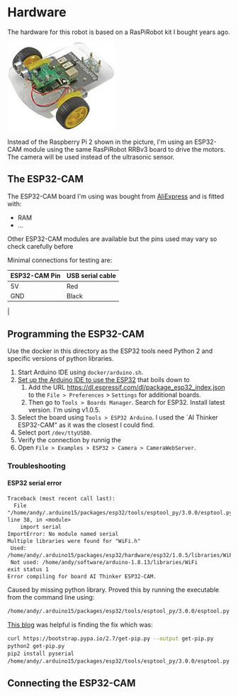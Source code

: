 # Hardware

The hardware for this robot is based on a RasPiRobot kit I bought years ago.

![RasPiRobot Rover Robot](RasPiRobot.jpg "RasPiRobot Rover Robot")

Instead of the Raspberry Pi 2 shown in the picture, I'm using an ESP32-CAM module using the same RasPiRobot RRBv3 board to drive the motors.  The camera will be used instead of the ultrasonic sensor.

## The ESP32-CAM

The ESP32-CAM board I'm using was bought from [AliExpress](https://www.aliexpress.com/item/1005001597435442.html) and is fitted with:

* RAM
* ...

Other ESP32-CAM modules are available but the pins used may vary so check carefully before

Minimal connections for testing are:

| ESP32-CAM Pin | USB serial cable |
|-|-|
| 5V | Red |
| GND | Black |
|


## Programming the ESP32-CAM

Use the docker in this directory as the ESP32 tools need Python 2 and specific versions of python libraries.

1. Start Arduino IDE using `docker/arduino.sh`.
1. [Set up the Arduino IDE to use the  ESP32](https://randomnerdtutorials.com/installing-the-esp32-board-in-arduino-ide-mac-and-linux-instructions/) that boils down to
   1. Add the URL <https://dl.espressif.com/dl/package_esp32_index.json> to the `File > Preferences` > `Settings` for additional boards.
   2. Then go to `Tools > Boards Manager`.  Search for ESP32.  Install latest version.  I'm using v1.0.5.
1. Select the board using `Tools > ESP32 Arduino`.  I used the `AI Thinker ESP32-CAM" as it was the closest I could find.
1. Select port `/dev/ttyUSB0`.
1. Verify the connection by runnig the
1. Open `File > Examples > ESP32 > Camera > CameraWebServer`.

### Troubleshooting

#### ESP32 serial error

```code
Traceback (most recent call last):
  File "/home/andy/.arduino15/packages/esp32/tools/esptool_py/3.0.0/esptool.py", line 38, in <module>
    import serial
ImportError: No module named serial
Multiple libraries were found for "WiFi.h"
 Used: /home/andy/.arduino15/packages/esp32/hardware/esp32/1.0.5/libraries/WiFi
 Not used: /home/andy/software/arduino-1.8.13/libraries/WiFi
exit status 1
Error compiling for board AI Thinker ESP32-CAM.
```

Caused by missing python library.  Proved this by running the executable from the command line using:

```bash
/home/andy/.arduino15/packages/esp32/tools/esptool_py/3.0.0/esptool.py
```

[This blog](https://koen.vervloesem.eu/blog/fixing-the-arduino-ide-for-the-esp32esp8266-on-ubuntu-2004/) was helpful is finding the fix which was:

```bash
curl https://bootstrap.pypa.io/2.7/get-pip.py --output get-pip.py
python2 get-pip.py
pip2 install pyserial
/home/andy/.arduino15/packages/esp32/tools/esptool_py/3.0.0/esptool.py
```

## Connecting the ESP32-CAM

